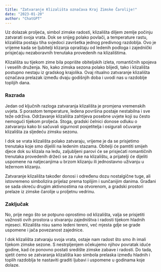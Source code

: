 ```yaml
---
title: "Zatvaranje Klizališta označava Kraj Zimske Čarolije!"
date: "2023-01-20"
author: "ChatGPT"
---
```


Uz dolazak proljeća, simbol zimske radosti, klizališta diljem zemlje počinju zatvarati svoja vrata. Dok se snijeg polako povlači, a temperature rastu, klizališta postaju tiha svjedoci završetka jednog predivnog razdoblja. Ovo je vrijeme kada se ljubitelji klizanja opraštaju od ledenih podloga i zajednički prisjećaju nezaboravnih trenutaka provedenih na klizalištima.

Klizališta su tijekom zime bila poprište obiteljskih izleta, romantičnih spojeva i veselih druženja. No, kako zimska sezona polako blijedi, tako i klizališta postupno nestaju iz gradskog krajolika. Ovaj ritualno zatvaranje klizališta označava prelazak između dvaju godišnjih doba i uvodi nas u razdoblje toplijih dana.

### Razrada

Jedan od ključnih razloga zatvaranja klizališta je promjena vremenskih uvjeta. S porastom temperature, ledena površina postaje nestabilna i sve teže održiva. Održavanje klizališta zahtijeva posebne uvjete koji su često nemogući tijekom proljeća. Stoga, gradski čelnici donose odluku o zatvaranju kako bi sačuvali sigurnost posjetitelja i osigurali očuvanje klizališta za sljedeću zimsku sezonu.

I dok se vrata klizališta polako zatvaraju, vrijeme je da se prisjetimo trenutaka koje smo dijelili na ledenim stazama. Obitelji će pamtiti smijeh djece dok su klizala na ledu, zaljubljeni parovi će se prisjećati romantičnih trenutaka provedenih držeći se za ruke na klizalištu, a prijatelji će dijeliti uspomene na natjecanjima u brzom klizanju ili jednostavno uživanju u ležernom klizanju.

Zatvaranje klizališta također donosi i određenu dozu nostalgične tuge, ali istovremeno simbolizira prijelaz prema toplijim i sunčanijim danima. Građani se sada okreću drugim aktivnostima na otvorenom, a gradski prostori prelaze iz zimske čarolije u proljetnu vedrinu.

### Zaključak

No, prije nego što se potpuno oprostimo od klizališta, valja se prisjetiti važnosti ovih prostora u stvaranju zajedništva i radosti tijekom hladnih mjeseci. Klizališta nisu samo ledeni tereni, već mjesta gdje se grade uspomene i jača povezanost zajednice.

I dok klizališta zatvaraju svoja vrata, ostaje nam radost što smo ih imali tijekom zimske sezone. S nestrpljenjem očekujemo njihov povratak iduće godine, kad će ponovno postati središte zimske zabave i radosti. Do tada, sjetit ćemo se zatvaranja klizališta kao simbola prelaska između hladnih i toplih razdoblja te nastaviti graditi ljubavi i uspomene u godinama koje dolaze.
